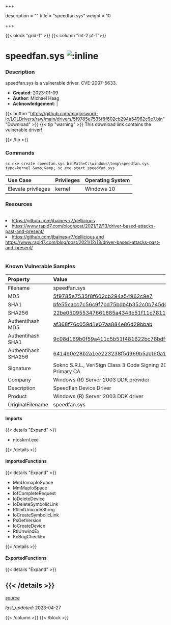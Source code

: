+++

description = ""
title = "speedfan.sys"
weight = 10

+++


{{< block "grid-1" >}}
{{< column "mt-2 pt-1">}}


# speedfan.sys ![:inline](/images/twitter_verified.png) 


### Description

speedfan.sys is a vulnerable driver. CVE-2007-5633.

- **Created**: 2023-01-09
- **Author**: Michael Haag
- **Acknowledgement**:  | [](https://twitter.com/)

{{< button "https://github.com/magicsword-io/LOLDrivers/raw/main/drivers/5f9785e7535f8f602cb294a54962c9e7.bin" "Download" >}}
{{< tip "warning" >}}
This download link contains the vulnerable driver!

{{< /tip >}}

### Commands

```
sc.exe create speedfan.sys binPath=C:\windows\temp\speedfan.sys type=kernel &amp;&amp; sc.exe start speedfan.sys
```

| Use Case | Privileges | Operating System | 
|:---- | ---- | ---- |
| Elevate privileges | kernel | Windows 10 |

### Resources
<br>
<li><a href=" https://github.com/jbaines-r7/dellicious"> https://github.com/jbaines-r7/dellicious</a></li>
<li><a href=" https://www.rapid7.com/blog/post/2021/12/13/driver-based-attacks-past-and-present/"> https://www.rapid7.com/blog/post/2021/12/13/driver-based-attacks-past-and-present/</a></li>
<li><a href="https://github.com/jbaines-r7/dellicious and https://www.rapid7.com/blog/post/2021/12/13/driver-based-attacks-past-and-present/">https://github.com/jbaines-r7/dellicious and https://www.rapid7.com/blog/post/2021/12/13/driver-based-attacks-past-and-present/</a></li>
<br>

### Known Vulnerable Samples

| Property           | Value |
|:-------------------|:------|
| Filename           | speedfan.sys |
| MD5                | [5f9785e7535f8f602cb294a54962c9e7](https://www.virustotal.com/gui/file/5f9785e7535f8f602cb294a54962c9e7) |
| SHA1               | [bfe55cacc7c56c9f7bd75bdb4b352c0b745d071b](https://www.virustotal.com/gui/file/bfe55cacc7c56c9f7bd75bdb4b352c0b745d071b) |
| SHA256             | [22be050955347661685a4343c51f11c7811674e030386d2264cd12ecbf544b7c](https://www.virustotal.com/gui/file/22be050955347661685a4343c51f11c7811674e030386d2264cd12ecbf544b7c) |
| Authentihash MD5   | [af368f76c059d1e07aa884e86d29bbab](https://www.virustotal.com/gui/search/authentihash%253Aaf368f76c059d1e07aa884e86d29bbab) |
| Authentihash SHA1  | [9c08d169b0f59a411c5b51f481622bc78bdf9c84](https://www.virustotal.com/gui/search/authentihash%253A9c08d169b0f59a411c5b51f481622bc78bdf9c84) |
| Authentihash SHA256| [641490e28b2a1ee223238f5d969b5abf60a1089afe597c4251b285449e6b3b04](https://www.virustotal.com/gui/search/authentihash%253A641490e28b2a1ee223238f5d969b5abf60a1089afe597c4251b285449e6b3b04) |
| Signature         | Sokno S.R.L., VeriSign Class 3 Code Signing 2004 CA, VeriSign Class 3 Public Primary CA   |
| Company           | Windows (R) Server 2003 DDK provider |
| Description       | SpeedFan Device Driver |
| Product           | Windows (R) Server 2003 DDK driver |
| OriginalFilename  | speedfan.sys |


#### Imports
{{< details "Expand" >}}
* ntoskrnl.exe

{{< /details >}}
#### ImportedFunctions
{{< details "Expand" >}}
* MmUnmapIoSpace
* MmMapIoSpace
* IofCompleteRequest
* IoDeleteDevice
* IoDeleteSymbolicLink
* RtlInitUnicodeString
* IoCreateSymbolicLink
* PsGetVersion
* IoCreateDevice
* RtlUnwindEx
* KeBugCheckEx

{{< /details >}}
#### ExportedFunctions
{{< details "Expand" >}}

{{< /details >}}
-----



[*source*](https://github.com/magicsword-io/LOLDrivers/tree/main/yaml/speedfan.yaml)

*last_updated:* 2023-04-27








{{< /column >}}
{{< /block >}}
